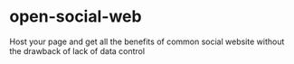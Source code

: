 open-social-web
===============

Host your page and get all the benefits of common social website without the drawback of lack of data control
